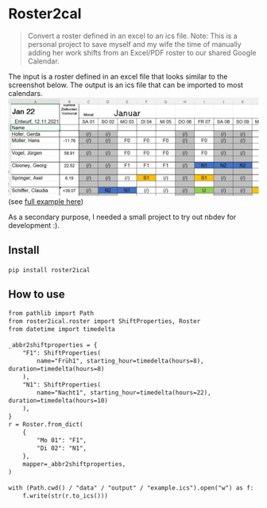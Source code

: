 # Roster2cal
> Convert a roster defined in an excel to an ics file. Note: This is a personal project to save myself and my wife the time of manually adding her work shifts from an Excel/PDF roster to our shared Google Calendar. 


The input is a roster defined in an excel file that looks similar to the screenshot below. The output is an ics file that can be imported to most calendars. 
![](docs/images/20211211_screenshot_example_roster.jpg)(see [full example here](data/202201_example_roster.xlsx))


As a secondary purpose, I needed a small project to try out nbdev for development :).

## Install

`pip install roster2ical`

## How to use

```
from pathlib import Path
from roster2ical.roster import ShiftProperties, Roster
from datetime import timedelta

_abbr2shiftproperties = {
    "F1": ShiftProperties(
        name="Früh1", starting_hour=timedelta(hours=8), duration=timedelta(hours=8)
    ),
    "N1": ShiftProperties(
        name="Nacht1", starting_hour=timedelta(hours=22), duration=timedelta(hours=10)
    ),
}
r = Roster.from_dict(
    {
        "Mo 01": "F1",
        "Di 02": "N1",
    },
    mapper=_abbr2shiftproperties,
)

with (Path.cwd() / "data" / "output" / "example.ics").open("w") as f:
    f.write(str(r.to_ics()))
```
